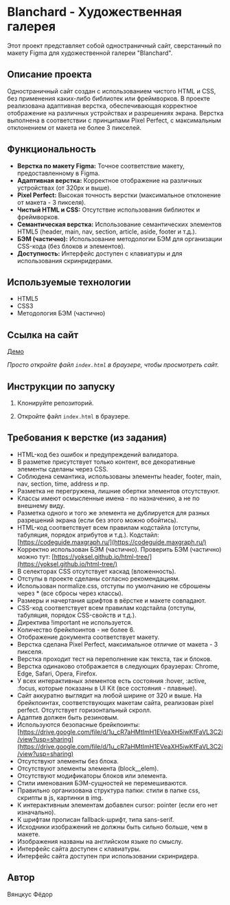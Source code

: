 # Blanchard - Художественная галерея

Этот проект представляет собой одностраничный сайт, сверстанный по макету Figma для художественной галереи "Blanchard".

## Описание проекта

Одностраничный сайт создан с использованием чистого HTML и CSS, без применения каких-либо библиотек или фреймворков. В проекте реализована адаптивная верстка, обеспечивающая корректное отображение на различных устройствах и разрешениях экрана. Верстка выполнена в соответствии с принципами Pixel Perfect, с максимальным отклонением от макета не более 3 пикселей.

## Функциональность

*   **Верстка по макету Figma:** Точное соответствие макету, предоставленному в Figma.
*   **Адаптивная верстка:** Корректное отображение на различных устройствах (от 320px и выше).
*   **Pixel Perfect:** Высокая точность верстки (максимальное отклонение от макета - 3 пикселя).
*   **Чистый HTML и CSS:** Отсутствие использования библиотек и фреймворков.
*   **Семантическая верстка:** Использование семантических элементов HTML5 (header, main, nav, section, article, aside, footer и т.д.).
*   **БЭМ (частично):** Использование методологии БЭМ для организации CSS-кода (без блоков и элементов).
*   **Доступность:** Интерфейс доступен с клавиатуры и для использования скринридерами.

## Используемые технологии

*   HTML5
*   CSS3
*   Методология БЭМ (частично)

## Ссылка на сайт

[Демо](https://vyanckus.github.io/my-portfolio/frontend/weblayout-blanchard/)

*Просто откройте файл `index.html` в браузере, чтобы просмотреть сайт.*

## Инструкции по запуску

1.  Клонируйте репозиторий.

2.  Откройте файл `index.html` в браузере.

## Требования к верстке (из задания)

*   HTML-код без ошибок и предупреждений валидатора.
*   В разметке присутствует только контент, все декоративные элементы сделаны через CSS.
*   Соблюдена семантика, использованы элементы header, footer, main, nav, section, time, address и пр.
*   Разметка не перегружена, лишние обертки элементов отсутствуют.
*   Классы имеют осмысленные имена - по назначению, а не по внешнему виду.
*   Разметка одного и того же элемента не дублируется для разных разрешений экрана (если без этого можно обойтись).
*   HTML-код соответствует всем правилам кодстайла (отступы, табуляция, порядок атрибутов и т.д.). Кодстайл: [https://codeguide.maxgraph.ru/](https://codeguide.maxgraph.ru/)
*   Корректно использован БЭМ (частично). Проверить БЭМ (частично) можно тут: [https://yoksel.github.io/html-tree/](https://yoksel.github.io/html-tree/)
*   В селекторах CSS отсутствует каскад (вложенность).
*   Отступы в проекте сделаны согласно рекомендациям.
*   Использован normalize.css, отступы по умолчанию не сброшены через * (все сбросы через классы).
*   Размеры и начертания шрифтов в вёрстке и макете совпадают.
*   CSS-код соответствует всем правилам кодстайла (отступы, табуляция, порядок CSS-свойств и т.д.).
*   Директива !important не используется.
*   Количество брейкпоинтов - не более 6.
*   Отображение документа соответствует макету.
*   Верстка сделана Pixel Perfect, максимальное отличие от макета - 3 пикселя.
*   Верстка проходит тест на переполнение как текста, так и блоков.
*   Верстка одинаково отображается в следующих браузерах: Chrome, Edge, Safari, Opera, Firefox.
*   У всех интерактивных элементов есть состояния :hover, :active, :focus, которые показаны в UI Kit (все состояния - плавные).
*   Сайт аккуратно выглядит на любой ширине от 320 и выше. На брейкпоинтах, соответствующих макетам сайта, реализован pixel perfect. Отсутствует горизонтальный скролл.
*   Адаптив должен быть резиновым.
*   Используются безопасные брейкпоинты: [https://drive.google.com/file/d/1u_cR7aHMtImH1EVeaXH5iwKfFaVL3C2i/view?usp=sharing](https://drive.google.com/file/d/1u_cR7aHMtImH1EVeaXH5iwKfFaVL3C2i/view?usp=sharing)
*   Отсутствуют элементы без блока.
*   Отсутствуют элементы элемента (block\_\_elem).
*   Отсутствуют модификаторы блоков или элемента.
*   Стили именования БЭМ-сущностей не перемешиваются.
*   Правильно организована структура папки: стили в папке css, скрипты в js, картинки в img.
*   К интерактивным элементам добавлен cursor: pointer (если его нет изначально).
*   К шрифтам прописан fallback-шрифт, типа sans-serif.
*   Исходники изображений не должны быть сильно больше, чем в макете.
*   Изображения названы на английском языке по смыслу.
*   Интерфейс сайта доступен с клавиатуры.
*   Интерфейс сайта доступен при использовании скринридера.

## Автор

Вянцкус Фёдор
